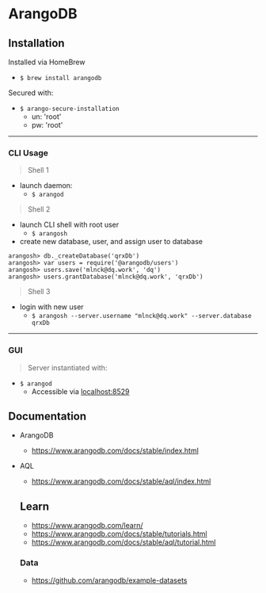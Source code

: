 # ArangoDB

## Installation
Installed via HomeBrew
- `$ brew install arangodb`

Secured with:
- `$ arango-secure-installation`
  - un: 'root'
  - pw: 'root'

---
### CLI Usage
> Shell 1
- launch daemon:
  - `$ arangod`
> Shell 2
- launch CLI shell with root user
  - `$ arangosh`
- create new database, user, and assign user to database
```
arangosh> db._createDatabase('qrxDb')
arangosh> var users = require('@arangodb/users')
arangosh> users.save('mlnck@dq.work', 'dq')
arangosh> users.grantDatabase('mlnck@dq.work', 'qrxDb')
```
> Shell 3
- login with new user
  - `$ arangosh --server.username "mlnck@dq.work" --server.database qrxDb`

---
### GUI
> Server instantiated with:
- `$ arangod`
  - Accessible via [localhost:8529](http://localhost:8529)

## Documentation
- ArangoDB
  - https://www.arangodb.com/docs/stable/index.html
- AQL
  - https://www.arangodb.com/docs/stable/aql/index.html

  ## Learn
  - https://www.arangodb.com/learn/
  - https://www.arangodb.com/docs/stable/tutorials.html
  - https://www.arangodb.com/docs/stable/aql/tutorial.html

  ### Data
  - https://github.com/arangodb/example-datasets